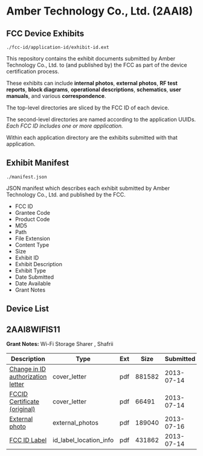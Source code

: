# Amber Technology Co., Ltd. (2AAI8)
## FCC Device Exhibits

```
./fcc-id/application-id/exhibit-id.ext
```

This repository contains the exhibit documents submitted by Amber Technology Co., Ltd. to (and published by) the FCC as part of the device certification process.

These exhibits can include **internal photos**, **external photos**, **RF test reports**, **block diagrams**, **operational descriptions**, **schematics**, **user manuals**, and various **correspondence**.

The top-level directories are sliced by the FCC ID of each device.

The second-level directories are named according to the application UUIDs. *Each FCC ID includes one or more application.*

Within each application directory are the exhibits submitted with that application. 

## Exhibit Manifest

```
./manifest.json
```

JSON manifest which describes each exhibit submitted by Amber Technology Co., Ltd. and published by the FCC.

- FCC ID
- Grantee Code
- Product Code
- MD5
- Path
- File Extension
- Content Type
- Size
- Exhibit ID
- Exhibit Description
- Exhibit Type
- Date Submitted
- Date Available
- Grant Notes

## Device List
## 2AAI8WIFIS11
**Grant Notes:** Wi-Fi Storage Sharer , Shafrii

| Description | Type | Ext | Size | Submitted | Available |
| ----------- | ---- | --- | ---- | --------- | --------- |
| [Change in ID authorization letter](2AAI8WIFIS11/1ee05b3b2a329a2db77cc45d1179aecf/2016019.pdf) | cover_letter | pdf | 881582 | 2013-07-14 | 2013-07-16 |
| [FCCID Certificate (original)](2AAI8WIFIS11/1ee05b3b2a329a2db77cc45d1179aecf/2016020.pdf) | cover_letter | pdf | 66491 | 2013-07-14 | 2013-07-16 |
| [External photo](2AAI8WIFIS11/1ee05b3b2a329a2db77cc45d1179aecf/2017024.pdf) | external_photos | pdf | 189040 | 2013-07-16 | 2013-07-16 |
| [FCC ID  Label](2AAI8WIFIS11/1ee05b3b2a329a2db77cc45d1179aecf/2016018.pdf) | id_label_location_info | pdf | 431862 | 2013-07-14 | 2013-07-16 |
